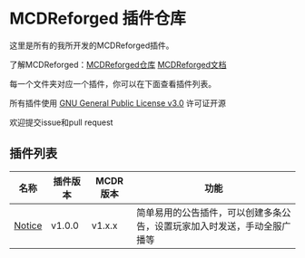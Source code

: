 # MCDReforged 插件仓库
这里是所有的我所开发的MCDReforged插件。

了解MCDReforged：[MCDReforged仓库](https://github.com/Fallen-Breath/MCDReforged) [MCDReforged文档](https://mcdreforged.readthedocs.io/zh_CN/latest/)

每一个文件夹对应一个插件，你可以在下面查看插件列表。

所有插件使用 [GNU General Public License v3.0](https://github.com/LiamSho/MCDReforgedPlugins/blob/main/LICENSE) 许可证开源

欢迎提交issue和pull request

## 插件列表

| 名称 | 插件版本 | MCDR版本 | 功能 |
| - | - | - | - |
| [Notice](https://github.com/LiamSho/MCDReforgedPlugins/tree/main/Notice) | v1.0.0 | v1.x.x | 简单易用的公告插件，可以创建多条公告，设置玩家加入时发送，手动全服广播等 |